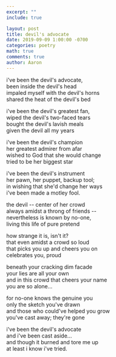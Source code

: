 ```yaml
---
excerpt: ""
include: true

layout: post
title: devil's advocate 
date: 2019-09-09 1:00:00 -0700
categories: poetry
math: true
comments: true
author: Aaron
---
```


i've been the devil's advocate,   
been inside the devil's head  
impaled myself with the devil's horns  
shared the heat of the devil's bed  

i've been the devil's greatest fan,  
wiped the devil's two-faced tears  
bought the devil's lavish meals  
given the devil all my years  

i've been the devil's champion  
her greatest admirer from afar  
wished to God that she would change  
tried to be her biggest star  

i've been the devil's instrument  
her pawn, her puppet, backup tool;  
in wishing that she'd change her ways  
i've been made a motley fool.  

the devil -- center of her crowd  
always amidst a throng of friends --  
nevertheless is known by no-one,  
living this life of pure pretend  

how strange it is, isn't it?  
that even amidst a crowd so loud  
that picks you up and cheers you on  
celebrates you, proud  

beneath your cracking dim facade  
your lies are all your own  
and in this crowd that cheers your name  
you are so alone...  

for no-one knows the genuine you  
only the sketch you've drawn  
and those who could've helped you grow  
you've cast away; they're gone  

i've been the devil's advocate  
and i've been cast aside...  
and though it burned and tore me up  
at least i know i've tried.
